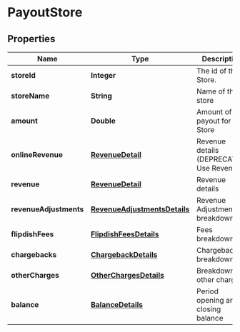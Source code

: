 
# PayoutStore

## Properties
Name | Type | Description | Notes
------------ | ------------- | ------------- | -------------
**storeId** | **Integer** | The id of the Store. |  [optional]
**storeName** | **String** | Name of the store |  [optional]
**amount** | **Double** | Amount of the payout for this Store |  [optional]
**onlineRevenue** | [**RevenueDetail**](RevenueDetail.md) | Revenue details (DEPRECATED: Use Revenue) |  [optional]
**revenue** | [**RevenueDetail**](RevenueDetail.md) | Revenue details |  [optional]
**revenueAdjustments** | [**RevenueAdjustmentsDetails**](RevenueAdjustmentsDetails.md) | Revenue Adjustments breakdown |  [optional]
**flipdishFees** | [**FlipdishFeesDetails**](FlipdishFeesDetails.md) | Fees breakdown |  [optional]
**chargebacks** | [**ChargebackDetails**](ChargebackDetails.md) | Chargebacks breakdown |  [optional]
**otherCharges** | [**OtherChargesDetails**](OtherChargesDetails.md) | Breakdown of other charges |  [optional]
**balance** | [**BalanceDetails**](BalanceDetails.md) | Period opening and closing balance |  [optional]



